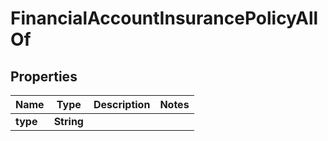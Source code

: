 

# FinancialAccountInsurancePolicyAllOf


## Properties

| Name | Type | Description | Notes |
|------------ | ------------- | ------------- | -------------|
|**type** | **String** |  |  |



